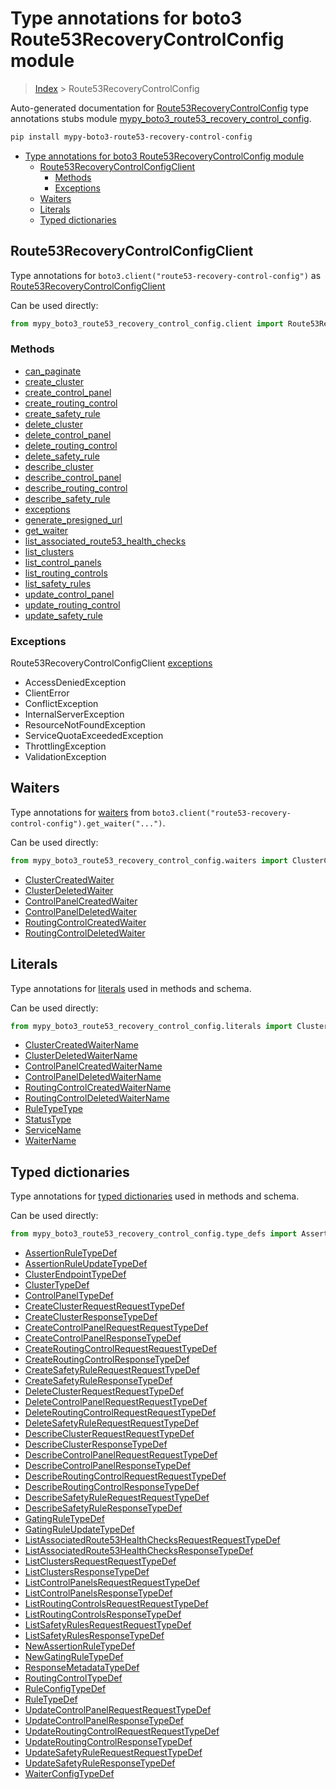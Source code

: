 # Type annotations for boto3 Route53RecoveryControlConfig module

> [Index](..) > Route53RecoveryControlConfig

Auto-generated documentation for
[Route53RecoveryControlConfig](https://boto3.amazonaws.com/v1/documentation/api/latest/reference/services/route53-recovery-control-config.html#Route53RecoveryControlConfig)
type annotations stubs module
[mypy_boto3_route53_recovery_control_config](https://pypi.org/project/mypy-boto3-route53-recovery-control-config/).

```bash
pip install mypy-boto3-route53-recovery-control-config
```

- [Type annotations for boto3 Route53RecoveryControlConfig module](#type-annotations-for-boto3-route53recoverycontrolconfig-module)
  - [Route53RecoveryControlConfigClient](#route53recoverycontrolconfigclient)
    - [Methods](#methods)
    - [Exceptions](#exceptions)
  - [Waiters](#waiters)
  - [Literals](#literals)
  - [Typed dictionaries](#typed-dictionaries)

## Route53RecoveryControlConfigClient

Type annotations for `boto3.client("route53-recovery-control-config")` as
[Route53RecoveryControlConfigClient](./client.md)

Can be used directly:

```python
from mypy_boto3_route53_recovery_control_config.client import Route53RecoveryControlConfigClient
```

### Methods

- [can_paginate](./client.md#can_paginate)
- [create_cluster](./client.md#create_cluster)
- [create_control_panel](./client.md#create_control_panel)
- [create_routing_control](./client.md#create_routing_control)
- [create_safety_rule](./client.md#create_safety_rule)
- [delete_cluster](./client.md#delete_cluster)
- [delete_control_panel](./client.md#delete_control_panel)
- [delete_routing_control](./client.md#delete_routing_control)
- [delete_safety_rule](./client.md#delete_safety_rule)
- [describe_cluster](./client.md#describe_cluster)
- [describe_control_panel](./client.md#describe_control_panel)
- [describe_routing_control](./client.md#describe_routing_control)
- [describe_safety_rule](./client.md#describe_safety_rule)
- [exceptions](./client.md#exceptions)
- [generate_presigned_url](./client.md#generate_presigned_url)
- [get_waiter](./client.md#get_waiter)
- [list_associated_route53_health_checks](./client.md#list_associated_route53_health_checks)
- [list_clusters](./client.md#list_clusters)
- [list_control_panels](./client.md#list_control_panels)
- [list_routing_controls](./client.md#list_routing_controls)
- [list_safety_rules](./client.md#list_safety_rules)
- [update_control_panel](./client.md#update_control_panel)
- [update_routing_control](./client.md#update_routing_control)
- [update_safety_rule](./client.md#update_safety_rule)

### Exceptions

Route53RecoveryControlConfigClient [exceptions](./client.md#exceptions)

- AccessDeniedException
- ClientError
- ConflictException
- InternalServerException
- ResourceNotFoundException
- ServiceQuotaExceededException
- ThrottlingException
- ValidationException

## Waiters

Type annotations for [waiters](./waiters.md) from
`boto3.client("route53-recovery-control-config").get_waiter("...")`.

Can be used directly:

```python
from mypy_boto3_route53_recovery_control_config.waiters import ClusterCreatedWaiter, ...
```

- [ClusterCreatedWaiter](./waiters.md#clustercreatedwaiter)
- [ClusterDeletedWaiter](./waiters.md#clusterdeletedwaiter)
- [ControlPanelCreatedWaiter](./waiters.md#controlpanelcreatedwaiter)
- [ControlPanelDeletedWaiter](./waiters.md#controlpaneldeletedwaiter)
- [RoutingControlCreatedWaiter](./waiters.md#routingcontrolcreatedwaiter)
- [RoutingControlDeletedWaiter](./waiters.md#routingcontroldeletedwaiter)

## Literals

Type annotations for [literals](./literals.md) used in methods and schema.

Can be used directly:

```python
from mypy_boto3_route53_recovery_control_config.literals import ClusterCreatedWaiterName, ...
```

- [ClusterCreatedWaiterName](./literals.md#clustercreatedwaitername)
- [ClusterDeletedWaiterName](./literals.md#clusterdeletedwaitername)
- [ControlPanelCreatedWaiterName](./literals.md#controlpanelcreatedwaitername)
- [ControlPanelDeletedWaiterName](./literals.md#controlpaneldeletedwaitername)
- [RoutingControlCreatedWaiterName](./literals.md#routingcontrolcreatedwaitername)
- [RoutingControlDeletedWaiterName](./literals.md#routingcontroldeletedwaitername)
- [RuleTypeType](./literals.md#ruletypetype)
- [StatusType](./literals.md#statustype)
- [ServiceName](./literals.md#servicename)
- [WaiterName](./literals.md#waitername)

## Typed dictionaries

Type annotations for [typed dictionaries](./type_defs.md) used in methods and
schema.

Can be used directly:

```python
from mypy_boto3_route53_recovery_control_config.type_defs import AssertionRuleTypeDef, ...
```

- [AssertionRuleTypeDef](./type_defs.md#assertionruletypedef)
- [AssertionRuleUpdateTypeDef](./type_defs.md#assertionruleupdatetypedef)
- [ClusterEndpointTypeDef](./type_defs.md#clusterendpointtypedef)
- [ClusterTypeDef](./type_defs.md#clustertypedef)
- [ControlPanelTypeDef](./type_defs.md#controlpaneltypedef)
- [CreateClusterRequestRequestTypeDef](./type_defs.md#createclusterrequestrequesttypedef)
- [CreateClusterResponseTypeDef](./type_defs.md#createclusterresponsetypedef)
- [CreateControlPanelRequestRequestTypeDef](./type_defs.md#createcontrolpanelrequestrequesttypedef)
- [CreateControlPanelResponseTypeDef](./type_defs.md#createcontrolpanelresponsetypedef)
- [CreateRoutingControlRequestRequestTypeDef](./type_defs.md#createroutingcontrolrequestrequesttypedef)
- [CreateRoutingControlResponseTypeDef](./type_defs.md#createroutingcontrolresponsetypedef)
- [CreateSafetyRuleRequestRequestTypeDef](./type_defs.md#createsafetyrulerequestrequesttypedef)
- [CreateSafetyRuleResponseTypeDef](./type_defs.md#createsafetyruleresponsetypedef)
- [DeleteClusterRequestRequestTypeDef](./type_defs.md#deleteclusterrequestrequesttypedef)
- [DeleteControlPanelRequestRequestTypeDef](./type_defs.md#deletecontrolpanelrequestrequesttypedef)
- [DeleteRoutingControlRequestRequestTypeDef](./type_defs.md#deleteroutingcontrolrequestrequesttypedef)
- [DeleteSafetyRuleRequestRequestTypeDef](./type_defs.md#deletesafetyrulerequestrequesttypedef)
- [DescribeClusterRequestRequestTypeDef](./type_defs.md#describeclusterrequestrequesttypedef)
- [DescribeClusterResponseTypeDef](./type_defs.md#describeclusterresponsetypedef)
- [DescribeControlPanelRequestRequestTypeDef](./type_defs.md#describecontrolpanelrequestrequesttypedef)
- [DescribeControlPanelResponseTypeDef](./type_defs.md#describecontrolpanelresponsetypedef)
- [DescribeRoutingControlRequestRequestTypeDef](./type_defs.md#describeroutingcontrolrequestrequesttypedef)
- [DescribeRoutingControlResponseTypeDef](./type_defs.md#describeroutingcontrolresponsetypedef)
- [DescribeSafetyRuleRequestRequestTypeDef](./type_defs.md#describesafetyrulerequestrequesttypedef)
- [DescribeSafetyRuleResponseTypeDef](./type_defs.md#describesafetyruleresponsetypedef)
- [GatingRuleTypeDef](./type_defs.md#gatingruletypedef)
- [GatingRuleUpdateTypeDef](./type_defs.md#gatingruleupdatetypedef)
- [ListAssociatedRoute53HealthChecksRequestRequestTypeDef](./type_defs.md#listassociatedroute53healthchecksrequestrequesttypedef)
- [ListAssociatedRoute53HealthChecksResponseTypeDef](./type_defs.md#listassociatedroute53healthchecksresponsetypedef)
- [ListClustersRequestRequestTypeDef](./type_defs.md#listclustersrequestrequesttypedef)
- [ListClustersResponseTypeDef](./type_defs.md#listclustersresponsetypedef)
- [ListControlPanelsRequestRequestTypeDef](./type_defs.md#listcontrolpanelsrequestrequesttypedef)
- [ListControlPanelsResponseTypeDef](./type_defs.md#listcontrolpanelsresponsetypedef)
- [ListRoutingControlsRequestRequestTypeDef](./type_defs.md#listroutingcontrolsrequestrequesttypedef)
- [ListRoutingControlsResponseTypeDef](./type_defs.md#listroutingcontrolsresponsetypedef)
- [ListSafetyRulesRequestRequestTypeDef](./type_defs.md#listsafetyrulesrequestrequesttypedef)
- [ListSafetyRulesResponseTypeDef](./type_defs.md#listsafetyrulesresponsetypedef)
- [NewAssertionRuleTypeDef](./type_defs.md#newassertionruletypedef)
- [NewGatingRuleTypeDef](./type_defs.md#newgatingruletypedef)
- [ResponseMetadataTypeDef](./type_defs.md#responsemetadatatypedef)
- [RoutingControlTypeDef](./type_defs.md#routingcontroltypedef)
- [RuleConfigTypeDef](./type_defs.md#ruleconfigtypedef)
- [RuleTypeDef](./type_defs.md#ruletypedef)
- [UpdateControlPanelRequestRequestTypeDef](./type_defs.md#updatecontrolpanelrequestrequesttypedef)
- [UpdateControlPanelResponseTypeDef](./type_defs.md#updatecontrolpanelresponsetypedef)
- [UpdateRoutingControlRequestRequestTypeDef](./type_defs.md#updateroutingcontrolrequestrequesttypedef)
- [UpdateRoutingControlResponseTypeDef](./type_defs.md#updateroutingcontrolresponsetypedef)
- [UpdateSafetyRuleRequestRequestTypeDef](./type_defs.md#updatesafetyrulerequestrequesttypedef)
- [UpdateSafetyRuleResponseTypeDef](./type_defs.md#updatesafetyruleresponsetypedef)
- [WaiterConfigTypeDef](./type_defs.md#waiterconfigtypedef)
